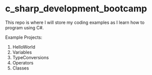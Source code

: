 # c_sharp_development_bootcamp
This repo is where I will store my coding examples as I learn how to program using C#.

Example Projects:
  1. HelloWorld
  2. Variables
  3. TypeConversions
  4. Operators
  5. Classes
